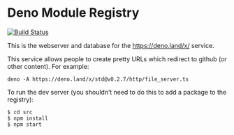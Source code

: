 # Deno Module Registry

[![Build Status](https://travis-ci.com/denoland/registry.svg?branch=master)](https://travis-ci.com/denoland/registry)

This is the webserver and database for the https://deno.land/x/ service.

This service allows people to create pretty URLs which redirect to github (or
other content). For example:

```
deno -A https://deno.land/x/std@v0.2.7/http/file_server.ts
```

To run the dev server (you shouldn’t need to do this to add a package to the registry):

```shellsession
$ cd src
$ npm install
$ npm start
```
